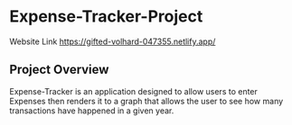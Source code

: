 # Expense-Tracker-Project
Website Link
https://gifted-volhard-047355.netlify.app/

## Project Overview
Expense-Tracker is an application designed to allow users to enter Expenses then renders it to a graph that allows the user to see how many transactions have happened in a given year.
